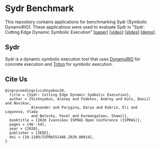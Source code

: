 # Sydr Benchmark

This repository contains applications for benchmarking Sydr (Symbolic
DynamoRIO). These applications were used to evaluate Sydr in
"Sydr: Cutting Edge Dynamic Symbolic Execution"
\[[paper](https://arxiv.org/abs/2011.09269)\] \[[video](https://www.ispras.ru/conf/2020/video/compiler-technology-11-december.mp4#t=6021)\] \[[slides](https://vishnya.xyz/vishnyakov-isprasopen2020.pdf)\] \[[demo](https://youtu.be/yznSawgD9D0)\].

## Sydr

Sydr is a dynamic symbolic execution tool that uses
[DynamoRIO](https://github.com/DynamoRIO/dynamorio) for concrete execution and
[Triton](https://github.com/JonathanSalwan/Triton) for symbolic execution.

## Cite Us

```
@inproceedings{vishnyakov20,
  title = {Sydr: Cutting Edge Dynamic Symbolic Execution},
  author = {Vishnyakov, Alexey and Fedotov, Andrey and Kuts, Daniil and Novikov,
            Alexander and Parygina, Darya and Kobrin, Eli and Logunova, Vlada
            and Belecky, Pavel and Kurmangaleev, Shamil},
  booktitle = {2020 Ivannikov ISPRAS Open Conference (ISPRAS)},
  pages = {46--54},
  year = {2020},
  publisher = {IEEE},
  doi = {10.1109/ISPRAS51486.2020.00014},
}
```
